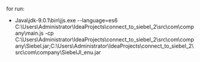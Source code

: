 for run:

- Java\jdk-9.0.1\bin\jjs.exe --language=es6 C:\Users\Administrator\IdeaProjects\connect_to_siebel_2\src\com\company\main.js -cp C:\Users\Administrator\IdeaProjects\connect_to_siebel_2\src\com\company\Siebel.jar;C:\Users\Administrator\IdeaProjects\connect_to_siebel_2\src\com\company\SiebelJI_enu.jar
